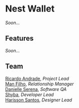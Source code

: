 # Nest Wallet

*Soon...*

## Features

*Soon...*

## Team

[Ricardo Andrade](https://#), *Project Lead*<br />
[Man Filho](https://#), *Relationship Manager*<br />
[Danielle Serena](https://#), *Software QA*<br />
[Shyba](https://#), *Developer Lead*<br />
[Harisson Santos](https://#), *Designer Lead*<br />


